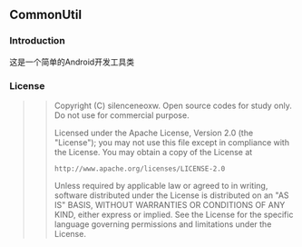 ## CommonUtil
### Introduction
这是一个简单的Android开发工具类

### License

>> Copyright (C) silenceneoxw. Open source codes for study only.
>> Do not use for commercial purpose.
>>
>> Licensed under the Apache License, Version 2.0 (the "License");
>> you may not use this file except in compliance with the License.
>> You may obtain a copy of the License at
>>
>>     http://www.apache.org/licenses/LICENSE-2.0
>>
>> Unless required by applicable law or agreed to in writing, software
>> distributed under the License is distributed on an "AS IS" BASIS,
>> WITHOUT WARRANTIES OR CONDITIONS OF ANY KIND, either express or implied.
>> See the License for the specific language governing permissions and
>> limitations under the License.